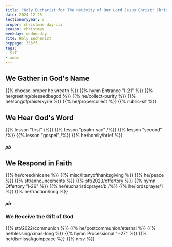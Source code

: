```yaml
---
title: "Holy Eucharist for The Nativity of Our Lord Jesus Christ: Christmas Day"
date: 2024-12-25
lectionaryyear: c
proper: christmas-day-iii
season: christmas
weekday: wednesday
rite: Holy Eucharist
bcppage: 355ff.
tags:
- StT
- xmas
---
```

## We Gather in God's Name
{{% choose-proper he wreath %}}
{{% hymn Entrance "l-21" %}}
{{% he/greeting/blessedbegod %}}
{{% he/collect-purity %}}
{{% he/songofpraise/kyrie %}}
{{% he/propercollect %}}
{{% rubric-sit %}}
## We Hear God's Word
{{% lesson "first" /%}}
{{% lesson "psalm-sac" /%}}
{{% lesson "second" /%}}
{{% lesson "gospel" /%}}
{{% he/homily/brief %}}
##### pb
## We Respond in Faith
{{% he/creed/nicene %}}
{{% misc/litanyofthanksgiving %}}
{{% he/peace %}}
{{% stt/announcements %}}
{{% stt/2023/offertory %}}
{{% hymn Offertory "l-26" %}}
{{% he/eucharisticprayer/b /%}}
{{% he/lordsprayer/1 %}}
{{% he/fraction/long %}}
##### pb
### We Receive the Gift of God
{{% stt/2022/communion %}}
{{% he/postcommunion/eternal %}}
{{% he/blessing/xmas-long %}}
{{% hymn Processional "l-27" %}}
{{% he/dismissal/goinpeace %}}
{{% nrsv %}}

